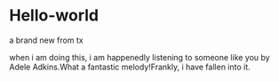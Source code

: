 # Hello-world
a brand new from tx

when i am doing this, i am happenedly listening to someone like you by Adele Adkins.What a fantastic melody!Frankly, i have fallen into it.
